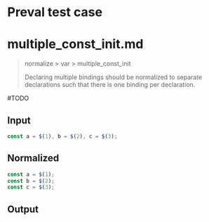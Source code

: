 # Preval test case

# multiple_const_init.md

> normalize > var > multiple_const_init
>
> Declaring multiple bindings should be normalized to separate declarations such that there is one binding per declaration.

#TODO

## Input

`````js filename=intro
const a = $(1), b = $(2), c = $(3);
`````

## Normalized

`````js filename=intro
const a = $(1);
const b = $(2);
const c = $(3);
`````

## Output

`````js filename=intro

`````
